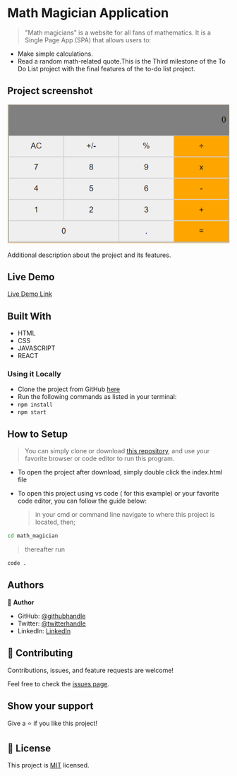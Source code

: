 # Math Magician Application

> "Math magicians" is a website for all fans of mathematics. It is a Single Page App (SPA) that allows users to:

- Make simple calculations.
- Read a random math-related quote.This is the Third milestone of the To Do List project with the final features of the to-do list project.

## Project screenshot

![screenshot](./app_screenshot.png)

Additional description about the project and its features.

## Live Demo

[Live Demo Link](https://mosams.github.io/math_magician/)

## Built With

- HTML
- CSS
- JAVASCRIPT
- REACT

### Using it Locally

- Clone the project from GitHub [here](https://github.com/Mosams/math_magician.git)
- Run the following commands as listed in your terminal:
- `npm install`
- `npm start`

## How to Setup

> You can simply clone or download [this repository](https://github.com/Mosams/math_magician.git), and use your favorite browser or code editor to run this program.

- To open the project after download, simply double click the index.html file

- To open this project using vs code ( for this example) or your favorite code editor, you can follow the guide below:
  > in your cmd or command line navigate to where this project is located, then;

```cmd
cd math_magician
```

> thereafter run

```cmd
code .
```

## Authors

👤 **Author**

- GitHub: [@githubhandle](https://github.com/Mosams/)
- Twitter: [@twitterhandle](https://twitter.com/sam_mongare)
- LinkedIn: [LinkedIn](https://www.linkedin.com/in/sammy-mongare-b8288310b/)

## 🤝 Contributing

Contributions, issues, and feature requests are welcome!

Feel free to check the [issues page](../../issues/).

## Show your support

Give a ⭐️ if you like this project!

## 📝 License

This project is [MIT](./MIT.md) licensed.
